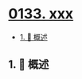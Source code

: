 # [0133. xxx](https://github.com/Tdahuyou/TNotes.leetcode/tree/main/notes/0133.%20xxx)

<!-- region:toc -->

- [1. 📝 概述](#1--概述)

<!-- endregion:toc -->

## 1. 📝 概述
